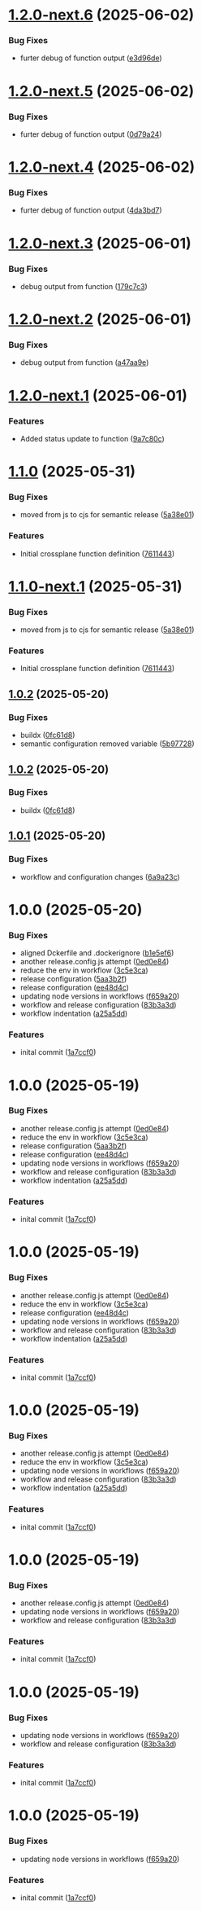 # [1.2.0-next.6](https://github.com/MonsieurDahlstrom/xp-fn-node-cidr/compare/v1.2.0-next.5...v1.2.0-next.6) (2025-06-02)


### Bug Fixes

* furter debug of function output ([e3d96de](https://github.com/MonsieurDahlstrom/xp-fn-node-cidr/commit/e3d96dea687579d3a5fc68bb7289cc9532e6888a))

# [1.2.0-next.5](https://github.com/MonsieurDahlstrom/xp-fn-node-cidr/compare/v1.2.0-next.4...v1.2.0-next.5) (2025-06-02)


### Bug Fixes

* furter debug of function output ([0d79a24](https://github.com/MonsieurDahlstrom/xp-fn-node-cidr/commit/0d79a245f83a1742f19580f1a32015edc25f50e6))

# [1.2.0-next.4](https://github.com/MonsieurDahlstrom/xp-fn-node-cidr/compare/v1.2.0-next.3...v1.2.0-next.4) (2025-06-02)


### Bug Fixes

* furter debug of function output ([4da3bd7](https://github.com/MonsieurDahlstrom/xp-fn-node-cidr/commit/4da3bd7d3e522231e02046b8ca09665a8995ac77))

# [1.2.0-next.3](https://github.com/MonsieurDahlstrom/xp-fn-node-cidr/compare/v1.2.0-next.2...v1.2.0-next.3) (2025-06-01)


### Bug Fixes

* debug output from function ([179c7c3](https://github.com/MonsieurDahlstrom/xp-fn-node-cidr/commit/179c7c3de480561abe6b8e00912617c22c337700))

# [1.2.0-next.2](https://github.com/MonsieurDahlstrom/xp-fn-node-cidr/compare/v1.2.0-next.1...v1.2.0-next.2) (2025-06-01)


### Bug Fixes

* debug output from function ([a47aa9e](https://github.com/MonsieurDahlstrom/xp-fn-node-cidr/commit/a47aa9e4eb5d8707af4890a48846d9d4642230e0))

# [1.2.0-next.1](https://github.com/MonsieurDahlstrom/xp-fn-node-cidr/compare/v1.1.0...v1.2.0-next.1) (2025-06-01)


### Features

* Added status update to function ([9a7c80c](https://github.com/MonsieurDahlstrom/xp-fn-node-cidr/commit/9a7c80cfe3199bda3b685cd75581c7a96113a908))

# [1.1.0](https://github.com/MonsieurDahlstrom/xp-fn-node-cidr/compare/v1.0.2...v1.1.0) (2025-05-31)


### Bug Fixes

* moved from js to cjs for semantic release ([5a38e01](https://github.com/MonsieurDahlstrom/xp-fn-node-cidr/commit/5a38e01e226ffe2fad4d781cac0cc91e437c5cd7))


### Features

* Initial crossplane function  definition ([7611443](https://github.com/MonsieurDahlstrom/xp-fn-node-cidr/commit/76114436aa08c7cece8f63e5db974b2606dcb732))

# [1.1.0-next.1](https://github.com/MonsieurDahlstrom/xp-fn-node-cidr/compare/v1.0.2...v1.1.0-next.1) (2025-05-31)


### Bug Fixes

* moved from js to cjs for semantic release ([5a38e01](https://github.com/MonsieurDahlstrom/xp-fn-node-cidr/commit/5a38e01e226ffe2fad4d781cac0cc91e437c5cd7))


### Features

* Initial crossplane function  definition ([7611443](https://github.com/MonsieurDahlstrom/xp-fn-node-cidr/commit/76114436aa08c7cece8f63e5db974b2606dcb732))

## [1.0.2](https://github.com/MonsieurDahlstrom/xp-fn-node-cidr/compare/v1.0.1...v1.0.2) (2025-05-20)


### Bug Fixes

* buildx ([0fc61d8](https://github.com/MonsieurDahlstrom/xp-fn-node-cidr/commit/0fc61d8c3510dbd1189bc6dd5c60561ec10d7200))
* semantic configuration removed variable ([5b97728](https://github.com/MonsieurDahlstrom/xp-fn-node-cidr/commit/5b977282886be61f8fe40fdbda305b7da9de18ae))

## [1.0.2](https://github.com/MonsieurDahlstrom/xp-fn-node-cidr/compare/v1.0.1...v1.0.2) (2025-05-20)


### Bug Fixes

* buildx ([0fc61d8](https://github.com/MonsieurDahlstrom/xp-fn-node-cidr/commit/0fc61d8c3510dbd1189bc6dd5c60561ec10d7200))

## [1.0.1](https://github.com/MonsieurDahlstrom/xp-fn-node-cidr/compare/v1.0.0...v1.0.1) (2025-05-20)


### Bug Fixes

* workflow and configuration changes ([6a9a23c](https://github.com/MonsieurDahlstrom/xp-fn-node-cidr/commit/6a9a23c6181cf73bde270434d5eff23645128e9f))

# 1.0.0 (2025-05-20)


### Bug Fixes

* aligned Dckerfile and .dockerignore ([b1e5ef6](https://github.com/MonsieurDahlstrom/xp-fn-node-cidr/commit/b1e5ef6dd02b49c2519c99456cf4009e3d78786b))
* another release.config.js attempt ([0ed0e84](https://github.com/MonsieurDahlstrom/xp-fn-node-cidr/commit/0ed0e846518552a2cc39ececeabfc81900d0c151))
* reduce the env in workflow ([3c5e3ca](https://github.com/MonsieurDahlstrom/xp-fn-node-cidr/commit/3c5e3ca9f8c582f0cb3fac47ebf5b69c42142585))
* release configuration ([5aa3b2f](https://github.com/MonsieurDahlstrom/xp-fn-node-cidr/commit/5aa3b2f6e80f7228797e66483308fdb26b2798f3))
* release configuration ([ee48d4c](https://github.com/MonsieurDahlstrom/xp-fn-node-cidr/commit/ee48d4cf4f7d93edca196f675451cbe93f8e588a))
* updating node versions in workflows ([f659a20](https://github.com/MonsieurDahlstrom/xp-fn-node-cidr/commit/f659a20ded19a38e559077696347729144b50f12))
* workflow and release configuration ([83b3a3d](https://github.com/MonsieurDahlstrom/xp-fn-node-cidr/commit/83b3a3de9458e47a614ed6570e18e814432e3b16))
* workflow indentation ([a25a5dd](https://github.com/MonsieurDahlstrom/xp-fn-node-cidr/commit/a25a5dda068529688b59d7015c38c62cd11e11bf))


### Features

* inital commit ([1a7ccf0](https://github.com/MonsieurDahlstrom/xp-fn-node-cidr/commit/1a7ccf0ef45c0704e6b357eac2bfe32f7419aa77))

# 1.0.0 (2025-05-19)


### Bug Fixes

* another release.config.js attempt ([0ed0e84](https://github.com/MonsieurDahlstrom/xp-fn-node-cidr/commit/0ed0e846518552a2cc39ececeabfc81900d0c151))
* reduce the env in workflow ([3c5e3ca](https://github.com/MonsieurDahlstrom/xp-fn-node-cidr/commit/3c5e3ca9f8c582f0cb3fac47ebf5b69c42142585))
* release configuration ([5aa3b2f](https://github.com/MonsieurDahlstrom/xp-fn-node-cidr/commit/5aa3b2f6e80f7228797e66483308fdb26b2798f3))
* release configuration ([ee48d4c](https://github.com/MonsieurDahlstrom/xp-fn-node-cidr/commit/ee48d4cf4f7d93edca196f675451cbe93f8e588a))
* updating node versions in workflows ([f659a20](https://github.com/MonsieurDahlstrom/xp-fn-node-cidr/commit/f659a20ded19a38e559077696347729144b50f12))
* workflow and release configuration ([83b3a3d](https://github.com/MonsieurDahlstrom/xp-fn-node-cidr/commit/83b3a3de9458e47a614ed6570e18e814432e3b16))
* workflow indentation ([a25a5dd](https://github.com/MonsieurDahlstrom/xp-fn-node-cidr/commit/a25a5dda068529688b59d7015c38c62cd11e11bf))


### Features

* inital commit ([1a7ccf0](https://github.com/MonsieurDahlstrom/xp-fn-node-cidr/commit/1a7ccf0ef45c0704e6b357eac2bfe32f7419aa77))

# 1.0.0 (2025-05-19)


### Bug Fixes

* another release.config.js attempt ([0ed0e84](https://github.com/MonsieurDahlstrom/xp-fn-node-cidr/commit/0ed0e846518552a2cc39ececeabfc81900d0c151))
* reduce the env in workflow ([3c5e3ca](https://github.com/MonsieurDahlstrom/xp-fn-node-cidr/commit/3c5e3ca9f8c582f0cb3fac47ebf5b69c42142585))
* release configuration ([ee48d4c](https://github.com/MonsieurDahlstrom/xp-fn-node-cidr/commit/ee48d4cf4f7d93edca196f675451cbe93f8e588a))
* updating node versions in workflows ([f659a20](https://github.com/MonsieurDahlstrom/xp-fn-node-cidr/commit/f659a20ded19a38e559077696347729144b50f12))
* workflow and release configuration ([83b3a3d](https://github.com/MonsieurDahlstrom/xp-fn-node-cidr/commit/83b3a3de9458e47a614ed6570e18e814432e3b16))
* workflow indentation ([a25a5dd](https://github.com/MonsieurDahlstrom/xp-fn-node-cidr/commit/a25a5dda068529688b59d7015c38c62cd11e11bf))


### Features

* inital commit ([1a7ccf0](https://github.com/MonsieurDahlstrom/xp-fn-node-cidr/commit/1a7ccf0ef45c0704e6b357eac2bfe32f7419aa77))

# 1.0.0 (2025-05-19)


### Bug Fixes

* another release.config.js attempt ([0ed0e84](https://github.com/MonsieurDahlstrom/xp-fn-node-cidr/commit/0ed0e846518552a2cc39ececeabfc81900d0c151))
* reduce the env in workflow ([3c5e3ca](https://github.com/MonsieurDahlstrom/xp-fn-node-cidr/commit/3c5e3ca9f8c582f0cb3fac47ebf5b69c42142585))
* updating node versions in workflows ([f659a20](https://github.com/MonsieurDahlstrom/xp-fn-node-cidr/commit/f659a20ded19a38e559077696347729144b50f12))
* workflow and release configuration ([83b3a3d](https://github.com/MonsieurDahlstrom/xp-fn-node-cidr/commit/83b3a3de9458e47a614ed6570e18e814432e3b16))
* workflow indentation ([a25a5dd](https://github.com/MonsieurDahlstrom/xp-fn-node-cidr/commit/a25a5dda068529688b59d7015c38c62cd11e11bf))


### Features

* inital commit ([1a7ccf0](https://github.com/MonsieurDahlstrom/xp-fn-node-cidr/commit/1a7ccf0ef45c0704e6b357eac2bfe32f7419aa77))

# 1.0.0 (2025-05-19)


### Bug Fixes

* another release.config.js attempt ([0ed0e84](https://github.com/MonsieurDahlstrom/xp-fn-node-cidr/commit/0ed0e846518552a2cc39ececeabfc81900d0c151))
* updating node versions in workflows ([f659a20](https://github.com/MonsieurDahlstrom/xp-fn-node-cidr/commit/f659a20ded19a38e559077696347729144b50f12))
* workflow and release configuration ([83b3a3d](https://github.com/MonsieurDahlstrom/xp-fn-node-cidr/commit/83b3a3de9458e47a614ed6570e18e814432e3b16))


### Features

* inital commit ([1a7ccf0](https://github.com/MonsieurDahlstrom/xp-fn-node-cidr/commit/1a7ccf0ef45c0704e6b357eac2bfe32f7419aa77))

# 1.0.0 (2025-05-19)


### Bug Fixes

* updating node versions in workflows ([f659a20](https://github.com/MonsieurDahlstrom/xp-fn-node-cidr/commit/f659a20ded19a38e559077696347729144b50f12))
* workflow and release configuration ([83b3a3d](https://github.com/MonsieurDahlstrom/xp-fn-node-cidr/commit/83b3a3de9458e47a614ed6570e18e814432e3b16))


### Features

* inital commit ([1a7ccf0](https://github.com/MonsieurDahlstrom/xp-fn-node-cidr/commit/1a7ccf0ef45c0704e6b357eac2bfe32f7419aa77))

# 1.0.0 (2025-05-19)


### Bug Fixes

* updating node versions in workflows ([f659a20](https://github.com/MonsieurDahlstrom/xp-fn-node-cidr/commit/f659a20ded19a38e559077696347729144b50f12))


### Features

* inital commit ([1a7ccf0](https://github.com/MonsieurDahlstrom/xp-fn-node-cidr/commit/1a7ccf0ef45c0704e6b357eac2bfe32f7419aa77))
